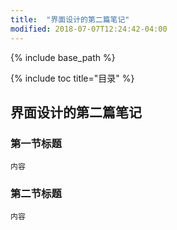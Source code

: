 ```yaml
---
title:  "界面设计的第二篇笔记"
modified: 2018-07-07T12:24:42-04:00
---
```


 {% include base_path %}

 {% include toc title="目录" %}

## 界面设计的第二篇笔记

### 第一节标题
 	
 	内容
 	
### 第二节标题
 	
 	内容